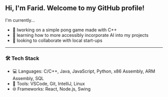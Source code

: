 ## Hi, I'm Farid. Welcome to my GitHub profile! 
I'm currently...
- 🎾 Iworking on a simple pong game made with C++
- 🌱 learning how to more accessibly incorporate AI into my projects
- 🤝 looking to collaborate with local start-ups

---

### 🛠️ Tech Stack
- 💻 Languages: C/C++, Java, JavaScript, Python, x86 Assembly, ARM Assembly, SQL
- 🧰 Tools: VSCode, Git, IntelliJ, Linux
- 🌐 Frameworks: React, Node.js, Swing
